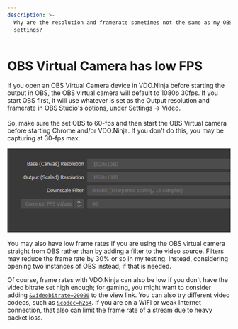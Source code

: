```yaml
---
description: >-
  Why are the resolution and framerate sometimes not the same as my OBS output
  settings?
---
```


# OBS Virtual Camera has low FPS

If you open an OBS Virtual Camera device in VDO.Ninja before starting the output in OBS, the OBS virtual camera will default to 1080p 30fps. If you start OBS first, it will use whatever is set as the Output resolution and framerate in OBS Studio's options, under Settings -> Video.\
\
So, make sure the set OBS to 60-fps and then start the OBS Virtual camera before starting Chrome and/or VDO.Ninja. If you don't do this, you may be capturing at 30-fps max.

![](<../.gitbook/assets/image (85).png>)

You may also have low frame rates if you are using the OBS virtual camera straight from OBS rather than by adding a filter to the video source. Filters may reduce the frame rate by 30% or so in my testing. Instead, considering opening two instances of OBS instead, if that is needed.

Of course, frame rates with VDO.Ninja can also be low if you don't have the video bitrate set high enough; for gaming, you might want to consider adding [`&videobitrate=20000`](../advanced-settings/viewer-parameters/bitrate.md) to the view link. You can also try different video codecs, such as [`&codec=h264`](../advanced-settings/viewer-parameters/codec.md). If you are on a WiFi or weak Internet connection, that also can limit the frame rate of a stream due to heavy packet loss.&#x20;
